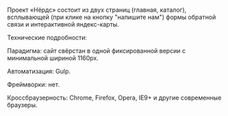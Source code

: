 Проект «Нёрдс» состоит из двух страниц (главная, каталог), всплывающей (при клике на кнопку "напишите нам") формы обратной связи
и интерактивной яндекс-карты.

Технические подробности:

Парадигма: сайт свёрстан в одной фиксированной версии с минимальной шириной 1160px.

Автоматизация: Gulp.

Фреймворки: нет.

Кроссбраузерность: Chrome, Firefox, Opera, IE9+ и другие современные браузеры.
